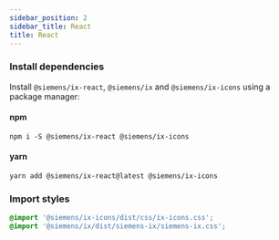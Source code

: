 ```yaml
---
sidebar_position: 2
sidebar_title: React
title: React
---
```


### Install dependencies

Install `@siemens/ix-react`, `@siemens/ix` and `@siemens/ix-icons` using a package manager:

#### npm

```
npm i -S @siemens/ix-react @siemens/ix-icons
```

#### yarn

```
yarn add @siemens/ix-react@latest @siemens/ix-icons
```

### Import styles

```css
@import '@siemens/ix-icons/dist/css/ix-icons.css';
@import '@siemens/ix/dist/siemens-ix/siemens-ix.css';
```
